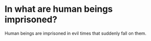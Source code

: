 # In what are human beings imprisoned?

Human beings are imprisoned in evil times that suddenly fall on them.

